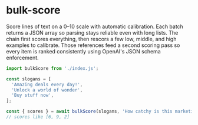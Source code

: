# bulk-score

Score lines of text on a 0–10 scale with automatic calibration. Each batch returns a JSON array so parsing stays reliable even with long lists. The chain first scores everything, then rescors a few low, middle, and high examples to calibrate. Those references feed a second scoring pass so every item is ranked consistently using OpenAI's JSON schema enforcement.

```javascript
import bulkScore from './index.js';

const slogans = [
  'Amazing deals every day!',
  'Unlock a world of wonder',
  'Buy stuff now',
];

const { scores } = await bulkScore(slogans, 'How catchy is this marketing slogan?');
// scores like [6, 9, 2]
```
